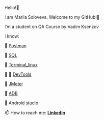 Hello!👋 

I am Mariia Soloveva. 
Welcome to my GitHub!:tulip:

I’m a student on QA Course by Vadim Ksenzov 

I know:

:small_blue_diamond: [Postman](https://github.com/Mariia-Solo/Postman)

:small_blue_diamond: [SQL](https://github.com/Mariia-Solo/SQL)

:small_blue_diamond: [Terminal_linux](https://github.com/Mariia-Solo/Terminal_linux/blob/main/README.md)

:small_blue_diamond: 🎥 [DevTools](https://youtu.be/XZHQiMQqTos)

:small_blue_diamond: [JMeter](https://github.com/Mariia-Solo/JMeter)

:small_blue_diamond: [ADB](https://github.com/Mariia-Solo/ADB)

:small_blue_diamond: Android studio

📫 How to reach me: **[Linkedin](https://www.linkedin.cn/in/maria-soloveva-13a7aa224/)**





    

<!---
Mariia-Solo/Mariia-Solo is a ✨ special ✨ repository because its `README.md` (this file) appears on your GitHub profile.
You can click the Preview link to take a look at your changes.
--->
